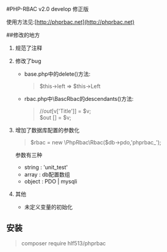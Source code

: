 #PHP-RBAC v2.0 develop 修正版

使用方法见:[http://phprbac.net](http://phprbac.net)

##修改的地方
1. 规范了注释
2. 修改了bug
    * base.php中的delete()方法:   
      > $this->left => $this->Left
    * rbac.php中\BascRbac的descendants()方法:  
      > //$out [$v['Title']] = $v;    
      > $out [] = $v;
3. 增加了数据库配置的参数化
    > $rbac = new \PhpRbac\Rbac($db->pdo,'phprbac_');
    
    参数有三种
    * string : 'unit_test'
    * array : db配置数组
    * object : PDO | mysqli
4. 其他
    * 未定义变量的初始化
    
## 安装
> composer require hlf513/phprbac


